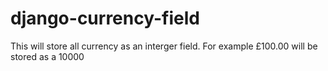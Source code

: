 # django-currency-field


This will store all currency as an interger field. For example £100.00 will be stored as a 10000 
